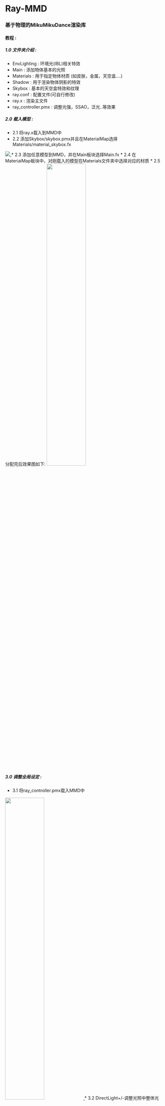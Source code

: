 Ray-MMD
========
### 基于物理的MikuMikuDance渲染库 ###
#### 教程 :
##### 1.0 文件夹介绍 :
* EnvLighting : 环境光(IBL)相关特效
* Main : 添加物体基本的光照
* Materials : 用于指定物体材质 (如皮肤，金属，天空盒....)
* Shadow : 用于渲染物体阴影的特效
* Skybox : 基本的天空盒特效和纹理
* ray.conf : 配置文件(可自行修改)
* ray.x : 渲染主文件
* ray_controller.pmx : 调整光强，SSAO，泛光..等效果

##### 2.0 载入模型 :
* 2.1 将ray.x载入到MMD中
* 2.2 添加Skybox/skybox.pmx并且在MaterialMap选择Materials/material_skybox.fx  
 <a target="_Blank" href="https://coding.net/u/raycast/p/ray-mmd/git/raw/master/Tutorial/2.2.png">
     <img src="https://coding.net/u/raycast/p/ray-mmd/git/raw/master/Tutorial/2.2.png" align=left/>
 </a>
* 2.3 添加任意模型到MMD，并在Main板块选择Main.fx
* 2.4 在MaterialMap板块中，对刚载入的模型在Materials文件夹中选择对应的材质
* 2.5 分配完后效果图如下:  
 <a target="_Blank" href="https://coding.net/u/raycast/p/ray-mmd/git/raw/master/Tutorial/2.5.png">
 <img src="https://coding.net/u/raycast/p/ray-mmd/git/raw/master/Tutorial/2.5.png" width="50%" height="50%" align=left/>
 </a>

##### 3.0 调整全局设定 :
* 3.1 将ray_controller.pmx载入MMD中  
 <a target="_Blank" href="https://coding.net/u/raycast/p/ray-mmd/git/raw/master/Tutorial/3.1.png">
 <img src="https://coding.net/u/raycast/p/ray-mmd/git/raw/master/Tutorial/3.1.png" width="50%" height="50%" align=left/>
 </a>
* 3.2 DirectLight+/-调整光照中整体光强
* 3.2 IndirectLight+/-调整间接光照中整体光强 (暂时只能控制SSAO产生的GI)
* 3.3 EnvLight+-调整来至天空盒的环境光强
* 3.4 Exposure+- 调整整体的曝光强度
* 3.5 BloomThreshold 调整提取最亮部分阈值
* 3.6 BloomIntensity 调整泛光的整体强度
* 3.7 Vignette+- 调整窗口四周的暗角 (初始不产生暗角)
* 3.8 SSAO+- 调整环境光遮蔽强度